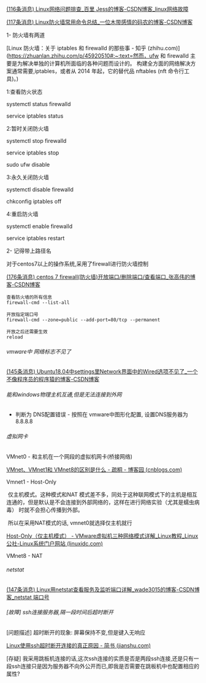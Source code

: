 [(116条消息) Linux网络问题排查_百里 Jess的博客-CSDN博客_linux网络故障](https://blog.csdn.net/weixin_43846708/article/details/121751464)

[(117条消息) Linux防火墙常用命令总结_一位木带感情的码农的博客-CSDN博客](https://blog.csdn.net/weixin_44758876/article/details/126343673)

1- 防火墙有两道

[Linux 防火墙：关于 iptables 和 firewalld 的那些事 - 知乎 (zhihu.com)](https://zhuanlan.zhihu.com/p/45920510#:~:text=然而，ufw 和 firewalld 主要是为解决单独的计算机所面临的各种问题而设计的。 构建全方面的网络解决方案通常需要,iptables，或者从 2014 年起，它的替代品 nftables (nft 命令行工具)。)



1:查看防火状态

systemctl status firewalld

service iptables status

2:暂时关闭防火墙

systemctl stop firewalld

service iptables stop



sudo ufw disable



3:永久关闭防火墙

systemctl disable firewalld

chkconfig iptables off

4:重启防火墙

systemctl enable firewalld

service iptables restart




2- 记得带上路径名







对于centos7以上的操作系统,采用了firewall进行防火墙控制

[(176条消息) centos 7 firewall(防火墙)开放端口/删除端口/查看端口_张高伟的博客-CSDN博客](https://blog.csdn.net/qq_36663951/article/details/82115086)

```
查看防火墙的所有信息
firewall-cmd --list-all

开放指定端口号
firewall-cmd --zone=public --add-port=80/tcp --permanent

开放之后还需要生效
reload
```





###### vmware中 网络标志不见了

[(145条消息) Ubuntu18.04中settings里Network界面中的Wired选项不见了_一个不像程序员的程序猿的博客-CSDN博客](https://blog.csdn.net/kk_so_good/article/details/106025279)



###### 能和windows物理主机互通,但是无法连接到外网

- 判断为 DNS配置错误 - 按照在 vmware中图形化配置, 设置DNS服务器为 8.8.8.8















###### 虚拟网卡

VMnet0 - 和主机在一个网段的虚拟机网卡(桥接网络)

[VMnet、VMnet1和 VMnet8的区别是什么 - 疏桐 - 博客园 (cnblogs.com)](https://www.cnblogs.com/xinxianquan/p/11161119.html)

Vmnet1 - Host-Only

​	仅主机模式。这种模式和NAT 模式差不多，同处于这种联网模式下的主机是相互连通的，但是默认是不会连接到外部网络的，这样在进行网络实验（尤其是蠕虫病毒） 时就不会担心传播到外部。

​	所以在采用NAT模式的话, vmnet0就选择仅主机就行

[Host-Only（仅主机模式） - VMware虚拟机三种网络模式详解_Linux教程_Linux公社-Linux系统门户网站 (linuxidc.com)](https://www.linuxidc.com/Linux/2016-09/135521p3.htm)



VMnet8 - NAT







###### netstat

[(147条消息) Linux用netstat查看服务及监听端口详解_wade3015的博客-CSDN博客_netstat 端口号](https://blog.csdn.net/wade3015/article/details/90779669)





###### [故障] ssh连接服务器,隔一段时间后超时断开

[问题描述] 超时断开的现象: 屏幕保持不变,但是键入无响应

[Linux使用ssh超时断开连接的真正原因 - 简书 (jianshu.com)](https://www.jianshu.com/p/72f3e1b22bc5)

[存疑] 我采用跳板机连接的话,这次ssh连接的实质是否是两段ssh连接,还是只有一段ssh连接只是因为服务器不向外公开而已,即我是否需要在跳板机中也配置相应的属性?